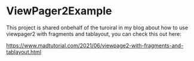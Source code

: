 # ViewPager2Example

This project is shared onbehalf of the turoiral in my blog about how to use viewpager2 with fragments and tablayout, you can check this out here:

https://www.madtutorial.com/2021/06/viewpage2-with-fragments-and-tablayout.html
